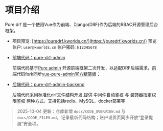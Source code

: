 # 项目介绍

Pure drf 是一个使用Vue作为前端、Django(DRF)作为后端的RBAC开源管理后台框架。

- 项目预览: [https://puredrf.kworlds.cn/](https://puredrf.kworlds.cn/) 预览账户: `user@kworlds.cn` 账户密码: `k12345678`

- [前端代码：pure-drf-admin](https://github.com/immrk/pure-drf-admin)

  前端代码基于[Pure admin](https://pure-admin.cn/) 开源前端框架二次开发，以适配DRF后端需求，前端代码fork同步[vue-pure-admin官方精简版](https://github.com/pure-admin/pure-admin-thin)；

- [后端代码：pure-drf-admin-backend](https://github.com/immrk/pure-drf-admin-backend)

  后端代码采用标准化drf文件结构开发,提供 中间件自动鉴权 与 装饰器指定权限鉴权 两种方式，支持包括redis、MySQL、docker部署等

> 2025-10-04 更新：仓库新增 `docs/CODE_OVERVIEW.md` 与 `docs/CODE_FILES.md`，记录最新代码结构；账户设置页同步开放“登录提醒”安全项。
